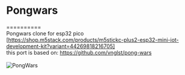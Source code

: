 # Pongwars
==========
</br>
Pongwars clone for esp32 pico [https://shop.m5stack.com/products/m5stickc-plus2-esp32-mini-iot-development-kit?variant=44269818216705]
</br>
this port is based on: https://github.com/vnglst/pong-wars
</br>
</br>
![PongWars](https://github.com/agathebower/Pongwars/blob/main/PownWars.gif?raw=true=400x250)
